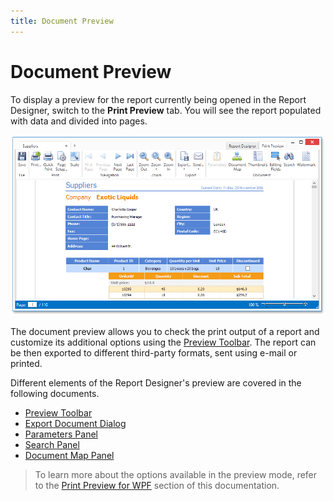 ```yaml
---
title: Document Preview
---
```

# Document Preview
To display a preview for the report currently being opened in the Report Designer, switch to the **Print Preview** tab. You will see the report populated with data and divided into pages.

![WPFDesigner_DocumentPreview](../../../images/img120303.png)

The document preview allows you to check the print output of a report and customize its additional options using the [Preview Toolbar](document-preview/preview-toolbar.md). The report can be then exported to different third-party formats, sent using e-mail or printed.

Different elements of the Report Designer's preview are covered in the following documents.
* [Preview Toolbar](document-preview/preview-toolbar.md)
* [Export Document Dialog](document-preview/export-document-dialog.md)
* [Parameters Panel](document-preview/parameters-panel.md)
* [Search Panel](document-preview/search-panel.md)
* [Document Map Panel](document-preview/document-map-panel.md)

> To learn more about the options available in the preview mode, refer to the [Print Preview for WPF](../../print-preview/print-preview-for-wpf.md) section of this documentation.